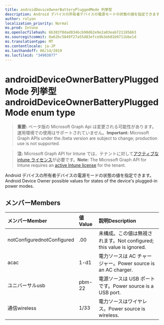 ```yaml
---
title: androidDeviceOwnerBatteryPluggedMode 列挙型
description: Android デバイスの所有者デバイスの電源モードの状態の値を指定できます。
author: rolyon
localization_priority: Normal
ms.prod: Intune
ms.openlocfilehash: 6b383f0dad034bcb90d62e9e2a03eab721185663
ms.sourcegitcommit: 0a62bc5849f27a55d83efce9b3eb01b9711bbe1d
ms.translationtype: MT
ms.contentlocale: ja-JP
ms.lasthandoff: 06/14/2019
ms.locfileid: "34983877"
---
```

# <a name="androiddeviceownerbatterypluggedmode-enum-type"></a><span data-ttu-id="13901-103">androidDeviceOwnerBatteryPluggedMode 列挙型</span><span class="sxs-lookup"><span data-stu-id="13901-103">androidDeviceOwnerBatteryPluggedMode enum type</span></span>

> <span data-ttu-id="13901-104">**重要:** ベータ版の Microsoft Graph Api は変更される可能性があります。運用環境での使用はサポートされていません。</span><span class="sxs-lookup"><span data-stu-id="13901-104">**Important:** Microsoft Graph APIs under the /beta version are subject to change; production use is not supported.</span></span>

> <span data-ttu-id="13901-105">**注:** Microsoft Graph API for Intune では、テナントに対して[アクティブな intune ライセンス](https://go.microsoft.com/fwlink/?linkid=839381)が必要です。</span><span class="sxs-lookup"><span data-stu-id="13901-105">**Note:** The Microsoft Graph API for Intune requires an [active Intune license](https://go.microsoft.com/fwlink/?linkid=839381) for the tenant.</span></span>

<span data-ttu-id="13901-106">Android デバイスの所有者デバイスの電源モードの状態の値を指定できます。</span><span class="sxs-lookup"><span data-stu-id="13901-106">Android Device Owner possible values for states of the device's plugged-in power modes.</span></span>

## <a name="members"></a><span data-ttu-id="13901-107">メンバー</span><span class="sxs-lookup"><span data-stu-id="13901-107">Members</span></span>
|<span data-ttu-id="13901-108">メンバー</span><span class="sxs-lookup"><span data-stu-id="13901-108">Member</span></span>|<span data-ttu-id="13901-109">値</span><span class="sxs-lookup"><span data-stu-id="13901-109">Value</span></span>|<span data-ttu-id="13901-110">説明</span><span class="sxs-lookup"><span data-stu-id="13901-110">Description</span></span>|
|:---|:---|:---|
|<span data-ttu-id="13901-111">notConfigured</span><span class="sxs-lookup"><span data-stu-id="13901-111">notConfigured</span></span>|<span data-ttu-id="13901-112">.0</span><span class="sxs-lookup"><span data-stu-id="13901-112">0</span></span>|<span data-ttu-id="13901-113">未構成。この値は無視されます。</span><span class="sxs-lookup"><span data-stu-id="13901-113">Not configured; this value is ignored.</span></span>|
|<span data-ttu-id="13901-114">ac</span><span class="sxs-lookup"><span data-stu-id="13901-114">ac</span></span>|<span data-ttu-id="13901-115">1-d</span><span class="sxs-lookup"><span data-stu-id="13901-115">1</span></span>|<span data-ttu-id="13901-116">電力ソースは AC チャージャー。</span><span class="sxs-lookup"><span data-stu-id="13901-116">Power source is an AC charger.</span></span>|
|<span data-ttu-id="13901-117">ユニバーサル</span><span class="sxs-lookup"><span data-stu-id="13901-117">usb</span></span>|<span data-ttu-id="13901-118">pbm-2</span><span class="sxs-lookup"><span data-stu-id="13901-118">2</span></span>|<span data-ttu-id="13901-119">電源ソースは USB ポートです。</span><span class="sxs-lookup"><span data-stu-id="13901-119">Power source is a USB port.</span></span>|
|<span data-ttu-id="13901-120">通信</span><span class="sxs-lookup"><span data-stu-id="13901-120">wireless</span></span>|<span data-ttu-id="13901-121">1/3</span><span class="sxs-lookup"><span data-stu-id="13901-121">3</span></span>|<span data-ttu-id="13901-122">電力ソースはワイヤレス。</span><span class="sxs-lookup"><span data-stu-id="13901-122">Power source is wireless.</span></span>|





